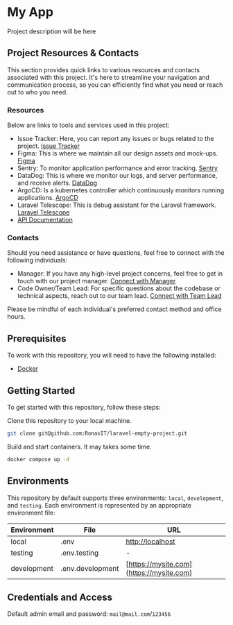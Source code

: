 # My App

Project description will be here

## Project Resources & Contacts

This section provides quick links to various resources and contacts associated
with this project. It's here to streamline your navigation and communication
process, so you can efficiently find what you need or reach out to who you need.

### Resources

Below are links to tools and services used in this project:
- Issue Tracker: Here, you can report any issues or bugs related to the project. [Issue Tracker](:issue_tracker_link)
- Figma: This is where we maintain all our design assets and mock-ups. [Figma](:figma_link)
- Sentry: To monitor application performance and error tracking. [Sentry](:sentry_link)
- DataDog: This is where we monitor our logs, and server performance, and receive alerts. [DataDog](:datadog_link)
- ArgoCD: Is a kubernetes controller which continuously monitors running applications. [ArgoCD](:argocd_link)
- Laravel Telescope: This is debug assistant for the Laravel framework. [Laravel Telescope](:telescope_link)
- [API Documentation](https://mysite.com)

### Contacts

Should you need assistance or have questions, feel free to connect with the following individuals:
- Manager: If you have any high-level project concerns, feel free to get in touch with our project manager. [Connect with Manager](:manager_link)
- Code Owner/Team Lead: For specific questions about the codebase or technical aspects, reach out to our team lead. [Connect with Team Lead](:team_lead_link)

Please be mindful of each individual's preferred contact method and office hours.

## Prerequisites

To work with this repository, you will need to have the following
installed:

- [Docker](https://www.docker.com)

## Getting Started

To get started with this repository, follow these steps:

Clone this repository to your local machine.

```sh
git clone git@github.com:RonasIT/laravel-empty-project.git
```

Build and start containers. It may takes some time.

```sh
docker compose up -d
```

## Environments

This repository by default supports three environments: `local`, `development`,
and `testing`. Each environment is represented by an appropriate environment file:

| Environment | File | URL                                  |
| --- | --- |--------------------------------------|
| local | .env | [http://localhost](http://localhost) |
| testing | .env.testing | -                                    |
| development | .env.development | [https://mysite.com](https://mysite.com)               |

## Credentials and Access

Default admin email and password: `mail@mail.com`/`123456`